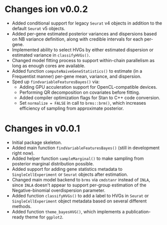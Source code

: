 # Changes ion v0.0.2

+ Added conditional support for legacy `Seurat` v4 objects in addition to the default `Seurat` v5 objects. 
+ Added per-gene estimated posterior variances and dispersions based on NB variance definition, along with credible intervals for each per-gene. 
+ Implemented ability to select HVGs by either estimated dispersion or estimated variance in `classifyHVGs()`. 
+ Changed model fitting process to support within-chain parallelism as long as enough cores are available. 
+ Added function `computeNaiveGeneStatistics()` to estimate (in a Frequentist manner) per-gene mean, variance, and dispersion.
+ Sped up `findvariableFeaturesBayes()` via:
  - Adding GPU acculeration support for OpenCL-compatible devices. 
  - Performing QR decomposition on covariates before fitting. 
  - Added compiler optimization flags for Stan to C++ code conversion. 
  - Set `normalize = FALSE` in call to `brms::brm()`, which increases efficiency of sampling from approximate posterior. 

# Changes in v0.0.1

+ Initial package skeleton. 
+ Added main function `findVariableFeaturesBayes()` (still in development right now). 
+ Added helper function `sampleMarginal()` to make sampling from posterior marginal distribution possible. 
+ Added support for adding gene statistics metadata to `SingleCellExperiment` or `Seurat` objects after estimation. 
+ Changed main model backend to `brms` via `cmdstanr` instead of `INLA`, since `INLA` doesn't appear to support per-group estimation of the Negative-binomial overdispersion parameter.
+ Added function `classifyHVGs()` to add a label to HVGs in `Seurat` or `SingleCellExperiment` object metadata based on several different methods. 
+ Added function `theme_bayesHVG()`, which implements a publication-ready theme for `ggplot2`. 
